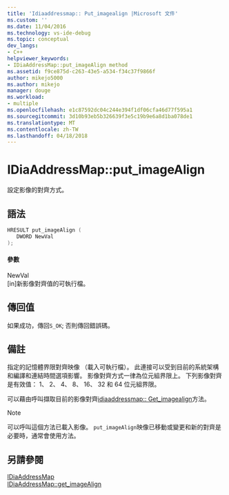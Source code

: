 ```yaml
---
title: 'Idiaaddressmap:: Put_imagealign |Microsoft 文件'
ms.custom: ''
ms.date: 11/04/2016
ms.technology: vs-ide-debug
ms.topic: conceptual
dev_langs:
- C++
helpviewer_keywords:
- IDiaAddressMap::put_imageAlign method
ms.assetid: f9ce875d-c263-43e5-a534-f34c37f9866f
author: mikejo5000
ms.author: mikejo
manager: douge
ms.workload:
- multiple
ms.openlocfilehash: e1c87592dc04c244e394f1df06cfa46d77f595a1
ms.sourcegitcommit: 3d10b93eb5b326639f3e5c19b9e6a8d1ba078de1
ms.translationtype: MT
ms.contentlocale: zh-TW
ms.lasthandoff: 04/18/2018
---
```

# <a name="idiaaddressmapputimagealign"></a>IDiaAddressMap::put_imageAlign
設定影像的對齊方式。  
  
## <a name="syntax"></a>語法  
  
```C++  
HRESULT put_imageAlign (   
   DWORD NewVal  
);  
```  
  
#### <a name="parameters"></a>參數  
 NewVal  
 [in]新影像對齊值的可執行檔。  
  
## <a name="return-value"></a>傳回值  
 如果成功，傳回`S_OK`; 否則傳回錯誤碼。  
  
## <a name="remarks"></a>備註  
 指定的記憶體界限對齊映像 （載入可執行檔）。 此連接可以受到目前的系統架構和編譯和連結時間選項影響。 影像對齊方式一律為位元組界限上。 下列影像對齊是有效值： 1、 2、 4、 8、 16、 32 和 64 位元組界限。  
  
 可以藉由呼叫擷取目前的影像對齊[idiaaddressmap:: Get_imagealign](../../debugger/debug-interface-access/idiaaddressmap-get-imagealign.md)方法。  
  
> [!NOTE]
>  可以呼叫這個方法已載入影像。 `put_imageAlign`映像已移動或變更和新的對齊是必要時，通常會使用方法。  
  
## <a name="see-also"></a>另請參閱  
 [IDiaAddressMap](../../debugger/debug-interface-access/idiaaddressmap.md)   
 [IDiaAddressMap::get_imageAlign](../../debugger/debug-interface-access/idiaaddressmap-get-imagealign.md)